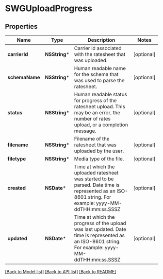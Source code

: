 # SWGUploadProgress

## Properties
Name | Type | Description | Notes
------------ | ------------- | ------------- | -------------
**carrierId** | **NSString*** | Carrier id associated with the ratesheet that was uploaded. | [optional] 
**schemaName** | **NSString*** | Human readable name for the schema that was used to parse the ratesheet. | [optional] 
**status** | **NSString*** | Human readable status for progress of the ratesheet upload. This may be an error, the number of rates upload, or a completion message. | [optional] 
**filename** | **NSString*** | Filename of the ratesheet that was uploaded by the user. | [optional] 
**filetype** | **NSString*** | Media type of the file. | [optional] 
**created** | **NSDate*** | Time at which the uploaded ratesheet was started to be parsed. Date time is represented as an ISO-8601 string. For example: yyyy-MM-ddTHH:mm:ss.SSSZ | [optional] 
**updated** | **NSDate*** | Time at which the progress of the upload was last updated. Date time is represented as an ISO-8601 string. For example: yyyy-MM-ddTHH:mm:ss.SSSZ | [optional] 

[[Back to Model list]](../README.md#documentation-for-models) [[Back to API list]](../README.md#documentation-for-api-endpoints) [[Back to README]](../README.md)


